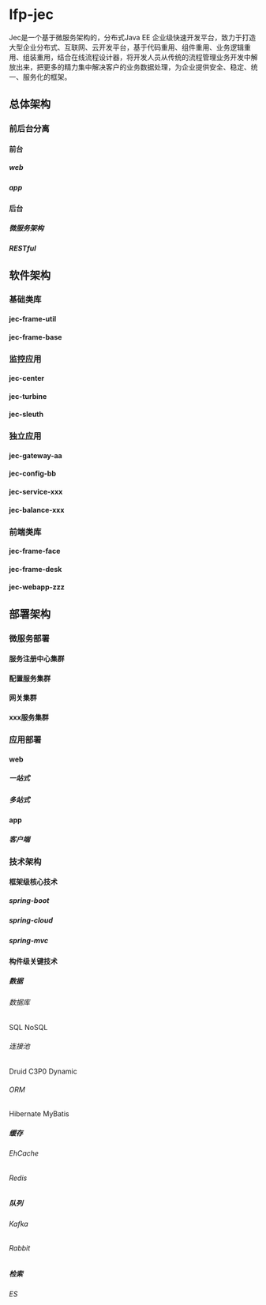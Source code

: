 # lfp-jec
Jec是一个基于微服务架构的，分布式Java EE 企业级快速开发平台，致力于打造大型企业分布式、互联网、云开发平台，基于代码重用、组件重用、业务逻辑重用、组装重用，结合在线流程设计器，将开发人员从传统的流程管理业务开发中解放出来，把更多的精力集中解决客户的业务数据处理，为企业提供安全、稳定、统一、服务化的框架。

## 总体架构
### 前后台分离
#### 前台
##### web
##### app
#### 后台
##### 微服务架构
##### RESTful
## 软件架构
### 基础类库
#### jec-frame-util
#### jec-frame-base
### 监控应用
#### jec-center
#### jec-turbine
#### jec-sleuth
### 独立应用
#### jec-gateway-aa
#### jec-config-bb
#### jec-service-xxx
#### jec-balance-xxx
### 前端类库
#### jec-frame-face
#### jec-frame-desk
#### jec-webapp-zzz
## 部署架构
### 微服务部署
#### 服务注册中心集群
#### 配置服务集群
#### 网关集群
#### xxx服务集群
### 应用部署
#### web
##### 一站式
##### 多站式
#### app
##### 客户端
### 技术架构
#### 框架级核心技术
##### spring-boot
##### spring-cloud
##### spring-mvc
#### 构件级关键技术
##### 数据
###### 数据库
SQL
NoSQL
###### 连接池
Druid
C3P0
Dynamic
###### ORM
Hibernate
MyBatis
##### 缓存
###### EhCache 
###### Redis
##### 队列
###### Kafka
###### Rabbit
##### 检索
###### ES
